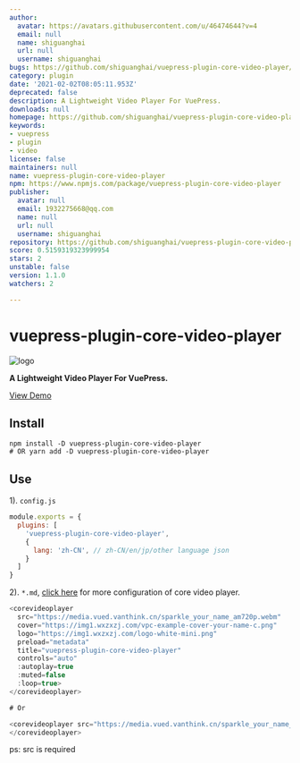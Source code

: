 ```yaml
---
author:
  avatar: https://avatars.githubusercontent.com/u/46474644?v=4
  email: null
  name: shiguanghai
  url: null
  username: shiguanghai
bugs: https://github.com/shiguanghai/vuepress-plugin-core-video-player/issues
category: plugin
date: '2021-02-02T08:05:11.953Z'
deprecated: false
description: A Lightweight Video Player For VuePress.
downloads: null
homepage: https://github.com/shiguanghai/vuepress-plugin-core-video-player#readme
keywords:
- vuepress
- plugin
- video
license: false
maintainers: null
name: vuepress-plugin-core-video-player
npm: https://www.npmjs.com/package/vuepress-plugin-core-video-player
publisher:
  avatar: null
  email: 1932275668@qq.com
  name: null
  url: null
  username: shiguanghai
repository: https://github.com/shiguanghai/vuepress-plugin-core-video-player
score: 0.5159319323999954
stars: 2
unstable: false
version: 1.1.0
watchers: 2

---
```


# vuepress-plugin-core-video-player

![logo](https://img1.wxzxzj.com/logo-white-mini.png)

**A Lightweight Video Player For VuePress.**

[View Demo](https://shiguanghai.top/blogs/other/coreplayer.html)

## Install

```shell
npm install -D vuepress-plugin-core-video-player
# OR yarn add -D vuepress-plugin-core-video-player
```

## Use

1). `config.js`
```js
module.exports = {
  plugins: [
    'vuepress-plugin-core-video-player',
    {
      lang: 'zh-CN', // zh-CN/en/jp/other language json
    }
  ]
}
```

2). `*.md`, [click here](https://core-player.github.io/vue-core-video-player/zh/) for more configuration of core video player.

```js
<corevideoplayer
  src="https://media.vued.vanthink.cn/sparkle_your_name_am720p.webm" 
  cover="https://img1.wxzxzj.com/vpc-example-cover-your-name-c.png"
  logo="https://img1.wxzxzj.com/logo-white-mini.png"
  preload="metadata"
  title="vuepress-plugin-core-video-player"
  controls="auto"
  :autoplay=true
  :muted=false
  :loop=true>
</corevideoplayer>

# Or

<corevideoplayer src="https://media.vued.vanthink.cn/sparkle_your_name_am720p.webm">
</corevideoplayer>
```

ps: src is required